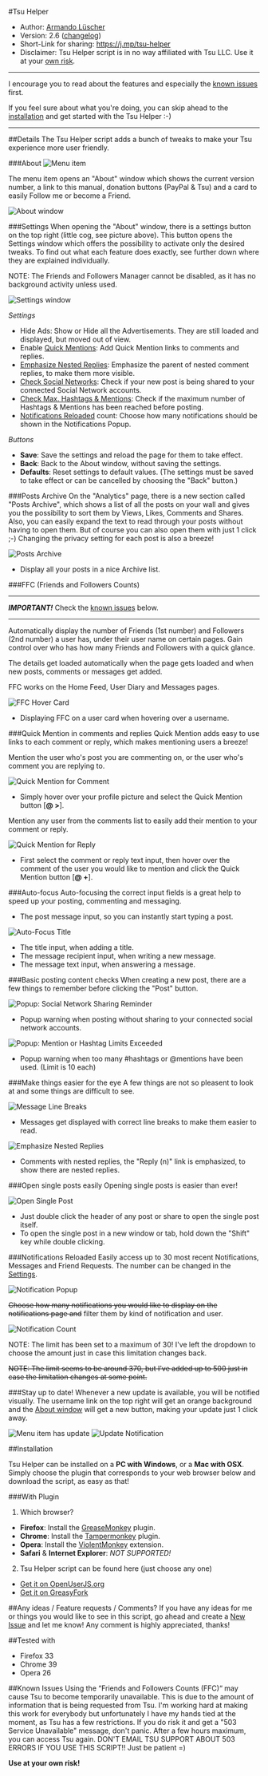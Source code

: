 #Tsu Helper

- Author: [Armando Lüscher](https://www.tsu.co/noplanman)
- Version: 2.6 ([changelog](https://github.com/noplanman/tsu-helper/blob/master/CHANGELOG.md))
- Short-Link for sharing: https://j.mp/tsu-helper
- Disclaimer: Tsu Helper script is in no way affiliated with Tsu LLC. Use it at your [own risk](#known-issues).

---

I encourage you to read about the features and especially the [known issues](#known-issues) first.

If you feel sure about what you're doing, you can skip ahead to the [installation](#installation) and get started with the Tsu Helper :-)

---

##Details
The Tsu Helper script adds a bunch of tweaks to make your Tsu experience more user friendly.

###About
![Menu item][menu-item]

The menu item opens an "About" window which shows the current version number, a link to this manual, donation buttons (PayPal & Tsu) and a card to easily Follow me or become a Friend.

![About window][about-window]

###Settings
When opening the "About" window, there is a settings button on the top right (little cog, see picture above).
This button opens the Settings window which offers the possibility to activate only the desired tweaks.
To find out what each feature does exactly, see further down where they are explained individually.

NOTE: The Friends and Followers Manager cannot be disabled, as it has no background activity unless used.

![Settings window][settings-window]

*Settings*
- Hide Ads: Show or Hide all the Advertisements. They are still loaded and displayed, but moved out of view.
- Enable [Quick Mentions](#quick-mention-in-comments-and-replies): Add Quick Mention links to comments and replies.
- [Emphasize Nested Replies](#make-things-easier-for-the-eye): Emphasize the parent of nested comment replies, to make them more visible.
- [Check Social Networks](#basic-posting-content-checks): Check if your new post is being shared to your connected Social Network accounts.
- [Check Max. Hashtags & Mentions](#basic-posting-content-checks): Check if the maximum number of Hashtags & Mentions has been reached before posting.
- [Notifications Reloaded](#notifications-reloaded) count: Choose how many notifications should be shown in the Notifications Popup.

*Buttons*
- **Save**: Save the settings and reload the page for them to take effect.
- **Back**: Back to the About window, without saving the settings.
- **Defaults**: Reset settings to default values. (The settings must be saved to take effect or can be cancelled by choosing the "Back" button.)

###Posts Archive
On the "Analytics" page, there is a new section called "Posts Archive", which shows a list of all the posts on your wall and gives you the possibility to sort them by Views, Likes, Comments and Shares. Also, you can easily expand the text to read through your posts without having to open them. But of course you can also open them with just 1 click ;-)
Changing the privacy setting for each post is also a breeze!

![Posts Archive][posts-archive]
- Display all your posts in a nice Archive list.

###FFC (Friends and Followers Counts)

---

***IMPORTANT!*** Check the [known issues](#known-issues) below.

---

Automatically display the number of Friends (1st number) and Followers (2nd number) a user has, under their user name on certain pages.
Gain control over who has how many Friends and Followers with a quick glance.

The details get loaded automatically when the page gets loaded and when new posts, comments or messages get added.

FFC works on the Home Feed, User Diary and Messages pages.

![FFC Hover Card][ffc-hover-card]
- Displaying FFC on a user card when hovering over a username.

###Quick Mention in comments and replies
Quick Mention adds easy to use links to each comment or reply, which makes mentioning users a breeze!

Mention the user who's post you are commenting on, or the user who's comment you are replying to.

![Quick Mention for Comment][mention-comment]
- Simply hover over your profile picture and select the Quick Mention button [**@ >**].

Mention any user from the comments list to easily add their mention to your comment or reply.

![Quick Mention for Reply][mention-reply]
- First select the comment or reply text input, then hover over the comment of the user you would like to mention and click the Quick Mention button [**@ +**].

###Auto-focus
Auto-focusing the correct input fields is a great help to speed up your posting, commenting and messaging.

- The post message input, so you can instantly start typing a post.

![Auto-Focus Title][auto-focus-title]
- The title input, when adding a title.
- The message recipient input, when writing a new message.
- The message text input, when answering a message.

###Basic posting content checks
When creating a new post, there are a few things to remember before clicking the "Post" button.

![Popup: Social Network Sharing Reminder][popup-social-networks]
- Popup warning when posting without sharing to your connected social network accounts.

![Popup: Mention or Hashtag Limits Exceeded][popup-mention-hashtag-limits]
- Popup warning when too many #hashtags or @mentions have been used. (Limit is 10 each)

###Make things easier for the eye
A few things are not so pleasent to look at and some things are difficult to see.

![Message Line Breaks][message-line-breaks]
- Messages get displayed with correct line breaks to make them easier to read.

![Emphasize Nested Replies][nested-replies-parent]
- Comments with nested replies, the "Reply (n)" link is emphasized, to show there are nested replies.

###Open single posts easily
Opening single posts is easier than ever!

![Open Single Post][open-single-post]
- Just double click the header of any post or share to open the single post itself.
- To open the single post in a new window or tab, hold down the "Shift" key while double clicking.

###Notifications Reloaded
Easily access up to 30 most recent Notifications, Messages and Friend Requests. The number can be changed in the [Settings](#settings).

![Notification Popup][notification-popup]

~~Choose how many notifications you would like to display on the notifications page and~~ filter them by kind of notification and user.

![Notification Count][notification-count]

NOTE: The limit has been set to a maximum of 30! I've left the dropdown to choose the amount just in case this limitation changes back.

~~NOTE: The limit seems to be around 370, but I've added up to 500 just in case the limitation changes at some point.~~

###Stay up to date!
Whenever a new update is available, you will be notified visually. The username link on the top right will get an orange background and the [About window](#about) will get a new button, making your update just 1 click away.

![Menu item has update][menu-item-update]
![Update Notification][update-notification]

##Installation

Tsu Helper can be installed on a **PC with Windows**, or a **Mac with OSX**.
Simply choose the plugin that corresponds to your web browser below and download the script, as easy as that!

###With Plugin
1. Which browser?
  - **Firefox**: Install the [GreaseMonkey](https://addons.mozilla.org/en-US/firefox/addon/greasemonkey/) plugin.
  - **Chrome**: Install the [Tampermonkey](https://chrome.google.com/webstore/detail/tampermonkey/dhdgffkkebhmkfjojejmpbldmpobfkfo?hl=en) plugin.
  - **Opera**: Install the [ViolentMonkey](https://addons.opera.com/en/extensions/details/violent-monkey/) extension.
  - **Safari** & **Internet Explorer**: *NOT SUPPORTED!*

2. Tsu Helper script can be found here (just choose any one)
  - [Get it on OpenUserJS.org](https://openuserjs.org/install/noplanman/Tsu_Helper.user.js)
  - [Get it on GreasyFork](https://greasyfork.org/en/scripts/6372-tsu-helper/code/Tsu%20Helper.user.js)

##Any ideas / Feature requests / Comments?
If you have any ideas for me or things you would like to see in this script, go ahead and create a [New Issue](https://github.com/noplanman/tsu-helper/issues/new) and let me know!
Any comment is highly appreciated, thanks!

##Tested with
- Firefox 33
- Chrome 39
- Opera 26

##Known Issues
Using the “Friends and Followers Counts (FFC)“ may cause Tsu to become temporarily unavailable. This is due to the amount of information that is being requested from Tsu. I'm working hard at making this work for everybody but unfortunately I have my hands tied at the moment, as Tsu has a few restrictions.
If you do risk it and get a "503 Service Unavailable" message, don't panic. After a few hours maximum, you can access Tsu again. DON'T EMAIL TSU SUPPORT ABOUT 503 ERRORS IF YOU USE THIS SCRIPT!!
Just be patient =)

**Use at your own risk!**


[mention-comment]: https://github.com/noplanman/tsu-helper/raw/master/assets/mention-comment.png "Quick Mention for Comment"
[mention-reply]: https://github.com/noplanman/tsu-helper/raw/master/assets/mention-reply.png "Quick Mention for Reply"
[nested-replies-parent]: https://github.com/noplanman/tsu-helper/raw/master/assets/nested-replies-parent.png "Emphasize Nested Replies"
[open-single-post]: https://github.com/noplanman/tsu-helper/raw/master/assets/open-single-post.png "Open Single Post"
[auto-focus-title]: https://github.com/noplanman/tsu-helper/raw/master/assets/auto-focus-title.png "Auto-Focus Title"
[message-line-breaks]: https://github.com/noplanman/tsu-helper/raw/master/assets/message-line-breaks.png "Message Line Breaks"
[popup-mention-hashtag-limits]: https://github.com/noplanman/tsu-helper/raw/master/assets/popup-mention-hashtag-limits.png "Popup: Mention or Hashtag Limits Exceeded"
[popup-social-networks]: https://github.com/noplanman/tsu-helper/raw/master/assets/popup-social-networks.png "Popup: Social Network Sharing Reminder"
[menu-item]: https://github.com/noplanman/tsu-helper/raw/master/assets/menu-item.png "Menu item"
[menu-item-update]: https://github.com/noplanman/tsu-helper/raw/master/assets/menu-item-update.png "Menu item has update"
[update-notification]: https://github.com/noplanman/tsu-helper/raw/master/assets/update-notification.png "Update Notification"
[about-window]: https://github.com/noplanman/tsu-helper/raw/master/assets/about-window.png "About window"
[settings-window]: https://github.com/noplanman/tsu-helper/raw/master/assets/settings-window.png "Settings window"
[ffc-hover-card]: https://github.com/noplanman/tsu-helper/raw/master/assets/ffc-hover-card.png "FFC Hover Card"
[notification-count]: https://github.com/noplanman/tsu-helper/raw/master/assets/notification-count.png "Notification Count"
[notification-popup]: https://github.com/noplanman/tsu-helper/raw/master/assets/notification-popup.png "Notification Popup"
[posts-archive]: https://github.com/noplanman/tsu-helper/raw/master/assets/posts-archive.png "Posts Archive"
